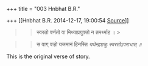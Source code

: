 +++
title = "003 Hnbhat B.R."

+++
[[Hnbhat B.R.	2014-12-17, 19:00:54 [Source](https://groups.google.com/g/samskrita/c/YHpJI1EfJAY)]]



> 
> > 
> > स्वरतो वर्णतो वा मिथ्याप्रयुक्तो न तमर्थ्माह । >
> 
> > 

> 
> > 
> > स वाग् वज्रो यजमानं हिनस्ति *यथेन्द्रशत्रुः स्वरतोऽपराधात् ॥*  
> > 
> > 

  

This is the original verse of story. 

